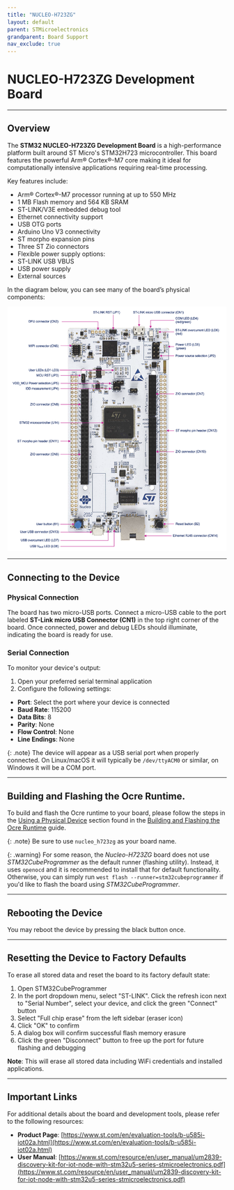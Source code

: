 ```yaml
---
title: "NUCLEO-H723ZG"
layout: default
parent: STMicroelectronics 
grandparent: Board Support
nav_exclude: true 
---
```


# NUCLEO-H723ZG Development Board

---

## Overview

The **STM32 NUCLEO-H723ZG Development Board** is a high-performance platform built around ST Micro's STM32H723 microcontroller. This board features the powerful Arm® Cortex®-M7 core making it ideal for computationally intensive applications requiring real-time processing.

Key features include:
* Arm® Cortex®-M7 processor running at up to 550 MHz
* 1 MB Flash memory and 564 KB SRAM
* ST-LINK/V3E embedded debug tool
* Ethernet connectivity support
* USB OTG ports
* Arduino Uno V3 connectivity
* ST morpho expansion pins
* Three ST Zio connectors
* Flexible power supply options:
 * ST-LINK USB VBUS
 * USB power supply
 * External sources

 In the diagram below, you can see many of the board’s physical components:

![Board Layout](NUCLEO-H723ZG.png)

---

## Connecting to the Device

### Physical Connection
The board has two micro-USB ports. Connect a micro-USB cable to the port labeled **ST-Link micro USB Connector (CN1)** in the top right corner of the board. Once connected, power and debug LEDs should illuminate, indicating the board is ready for use.

### Serial Connection
To monitor your device's output:
1. Open your preferred serial terminal application 
2. Configure the following settings:
  * **Port**: Select the port where your device is connected
  * **Baud Rate**: 115200
  * **Data Bits**: 8
  * **Parity**: None
  * **Flow Control**: None
  * **Line Endings**: None

{: .note}
The device will appear as a USB serial port when properly connected. On Linux/macOS it will typically be `/dev/ttyACM0` or similar, on Windows it will be a COM port.

---

## Building and Flashing the Ocre Runtime.

To build and flash the Ocre runtime to your board, please follow the steps in the [Using a Physical Device](../../../quickstart/firmware/hardware) section found in the [Building and Flashing the Ocre Runtime](../../../quickstart/firmware) guide. 

{: .note}
Be sure to use `nucleo_h723zg` as your board name.

{: .warning}
For some reason, the *Nucleo-H723ZG* board does not use *STM32CubeProgrammer* as the default runner (flashing utility). Instead, it uses `openocd` and it is recommended to install that for default functionality. Otherwise, you can simply run `west flash --runner=stm32cubeprogrammer` if you'd like to flash the board using *STM32CubeProgrammer*.

---

## Rebooting the Device

You may reboot the device by pressing the black button once.

---

## Resetting the Device to Factory Defaults
To erase all stored data and reset the board to its factory default state:

1. Open STM32CubeProgrammer
2. In the port dropdown menu, select "ST-LINK". Click the refresh icon next to "Serial Number", select your device, and click the green "Connect" button
3. Select "Full chip erase" from the left sidebar (eraser icon)
4. Click "OK" to confirm
5. A dialog box will confirm successful flash memory erasure
6. Click the green "Disconnect" button to free up the port for future flashing and debugging

**Note**: This will erase all stored data including WiFi credentials and installed applications.

---

## Important Links

For additional details about the board and development tools, please refer to the following resources:

* **Product Page**: [https://www.st.com/en/evaluation-tools/b-u585i-iot02a.html](https://www.st.com/en/evaluation-tools/b-u585i-iot02a.html)
* **User Manual**: [https://www.st.com/resource/en/user_manual/um2839-discovery-kit-for-iot-node-with-stm32u5-series-stmicroelectronics.pdf](https://www.st.com/resource/en/user_manual/um2839-discovery-kit-for-iot-node-with-stm32u5-series-stmicroelectronics.pdf)